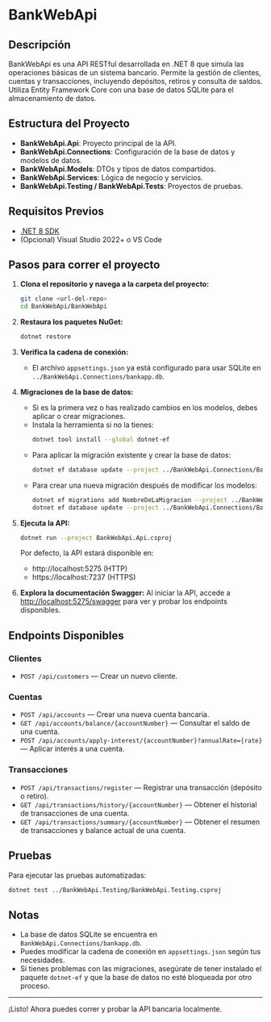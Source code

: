 # BankWebApi

## Descripción
BankWebApi es una API RESTful desarrollada en .NET 8 que simula las operaciones básicas de un sistema bancario. Permite la gestión de clientes, cuentas y transacciones, incluyendo depósitos, retiros y consulta de saldos. Utiliza Entity Framework Core con una base de datos SQLite para el almacenamiento de datos.

## Estructura del Proyecto
- **BankWebApi.Api**: Proyecto principal de la API.
- **BankWebApi.Connections**: Configuración de la base de datos y modelos de datos.
- **BankWebApi.Models**: DTOs y tipos de datos compartidos.
- **BankWebApi.Services**: Lógica de negocio y servicios.
- **BankWebApi.Testing / BankWebApi.Tests**: Proyectos de pruebas.

## Requisitos Previos
- [.NET 8 SDK](https://dotnet.microsoft.com/download/dotnet/8.0)
- (Opcional) Visual Studio 2022+ o VS Code

## Pasos para correr el proyecto
1. **Clona el repositorio y navega a la carpeta del proyecto:**
   ```sh
   git clone <url-del-repo>
   cd BankWebApi/BankWebApi
   ```
2. **Restaura los paquetes NuGet:**
   ```sh
   dotnet restore
   ```
3. **Verifica la cadena de conexión:**
   - El archivo `appsettings.json` ya está configurado para usar SQLite en `../BankWebApi.Connections/bankapp.db`.

4. **Migraciones de la base de datos:**
   - Si es la primera vez o has realizado cambios en los modelos, debes aplicar o crear migraciones.
   - Instala la herramienta si no la tienes:
     ```sh
     dotnet tool install --global dotnet-ef
     ```
   - Para aplicar la migración existente y crear la base de datos:
     ```sh
     dotnet ef database update --project ../BankWebApi.Connections/BankWebApi.Connections.csproj
     ```
   - Para crear una nueva migración después de modificar los modelos:
     ```sh
     dotnet ef migrations add NombreDeLaMigracion --project ../BankWebApi.Connections/BankWebApi.Connections.csproj
     dotnet ef database update --project ../BankWebApi.Connections/BankWebApi.Connections.csproj
     ```

5. **Ejecuta la API:**
   ```sh
   dotnet run --project BankWebApi.Api.csproj
   ```
   Por defecto, la API estará disponible en:
   - http://localhost:5275 (HTTP)
   - https://localhost:7237 (HTTPS)

6. **Explora la documentación Swagger:**
   Al iniciar la API, accede a [http://localhost:5275/swagger](http://localhost:5275/swagger) para ver y probar los endpoints disponibles.

## Endpoints Disponibles

### Clientes
- `POST /api/customers` — Crear un nuevo cliente.

### Cuentas
- `POST /api/accounts` — Crear una nueva cuenta bancaria.
- `GET /api/accounts/balance/{accountNumber}` — Consultar el saldo de una cuenta.
- `POST /api/accounts/apply-interest/{accountNumber}?annualRate={rate}` — Aplicar interés a una cuenta.

### Transacciones
- `POST /api/transactions/register` — Registrar una transacción (depósito o retiro).
- `GET /api/transactions/history/{accountNumber}` — Obtener el historial de transacciones de una cuenta.
- `GET /api/transactions/summary/{accountNumber}` — Obtener el resumen de transacciones y balance actual de una cuenta.

## Pruebas
Para ejecutar las pruebas automatizadas:
```sh
dotnet test ../BankWebApi.Testing/BankWebApi.Testing.csproj
```

## Notas
- La base de datos SQLite se encuentra en `BankWebApi.Connections/bankapp.db`.
- Puedes modificar la cadena de conexión en `appsettings.json` según tus necesidades.
- Si tienes problemas con las migraciones, asegúrate de tener instalado el paquete `dotnet-ef` y que la base de datos no esté bloqueada por otro proceso.

---

¡Listo! Ahora puedes correr y probar la API bancaria localmente. 